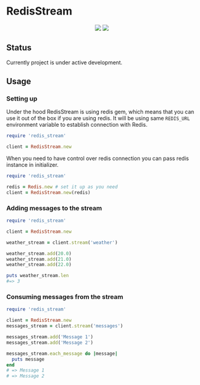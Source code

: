 # RedisStream

<p align="center">
  <a href="https://codeclimate.com/github/tomorrowhq/redis-stream/maintainability"><img src="https://api.codeclimate.com/v1/badges/73f0d460cf35b758e624/maintainability" /></a>
  <a href="https://codeclimate.com/github/tomorrowhq/redis-stream/test_coverage"><img src="https://api.codeclimate.com/v1/badges/73f0d460cf35b758e624/test_coverage" /></a>
</p>

## Status

Currently project is under active development.

## Usage

### Setting up

Under the hood RedisStream is using redis gem, which means that you can use it
out of the box if you are using redis. It will be using same `REDIS_URL`
environment variable to establish connection with Redis.

```ruby
require 'redis_stream'

client = RedisStream.new
```

When you need to have control over redis connection you can pass redis instance
in initializer.

```ruby
require 'redis_stream'

redis = Redis.new # set it up as you need
client = RedisStream.new(redis)
```

### Adding messages to the stream

```ruby
require 'redis_stream'

client = RedisStream.new

weather_stream = client.stream('weather')

weather_stream.add(20.0)
weather_stream.add(21.0)
weather_stream.add(22.0)

puts weather_stream.len
#=> 3
```

### Consuming messages from the stream

```ruby
require 'redis_stream'

client = RedisStream.new
messages_stream = client.stream('messages')

messages_stream.add('Message 1')
messages_stream.add('Message 2')

messages_stream.each_message do |message|
  puts message
end
# => Message 1
# => Message 2
```

